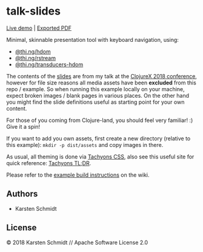 # talk-slides

[Live demo](http://media.thi.ng/2018/talks/clojurex/index.html) |
[Exported PDF](http://media.thi.ng/2018/talks/clojurex/slides.pdf)

Minimal, skinnable presentation tool with keyboard navigation, using:

- [@thi.ng/hdom](https://github.com/thi-ng/umbrella/tree/master/packages/hdom)
- [@thi.ng/rstream](https://github.com/thi-ng/umbrella/tree/master/packages/rstream)
- [@thi.ng/transducers-hdom](https://github.com/thi-ng/umbrella/tree/master/packages/transducers-hdom)

The contents of the
[slides](https://github.com/thi-ng/umbrella/tree/master/examples/talk-slides/src/slides.ts)
are from my talk at the [ClojureX 2018
conference](https://skillsmatter.com/skillscasts/12269-keynote-the-spirit-of-clojure),
however for file size reasons all media assets have been **excluded**
from this repo / example. So when running this example locally on your
machine, expect broken images / blank pages in various places. On the
other hand you might find the slide definitions useful as starting point
for your own content.

For those of you coming from Clojure-land, you should feel very
familiar! :) Give it a spin!

If you want to add you own assets, first create a new directory
(relative to this example): `mkdir -p dist/assets` and copy images in
there.

As usual, all theming is done via [Tachyons CSS](http://tachyons.io),
also see this useful site for quick reference: [Tachyons
TL;DR](https://tachyons-tldr.now.sh/).

Please refer to the [example build
instructions](https://github.com/thi-ng/umbrella/wiki/Example-build-instructions)
on the wiki.

## Authors

- Karsten Schmidt

## License

&copy; 2018 Karsten Schmidt // Apache Software License 2.0
